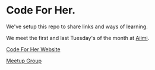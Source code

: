 # Code For Her.

We've setup this repo to share links and ways of learning.

We meet the first and last Tuesday's of the month at [Aiimi](https://www.aiimi.com/).

[Code For Her Website](https://www.codeforher.com/)

[Meetup Group](https://www.meetup.com/codeforher/)
